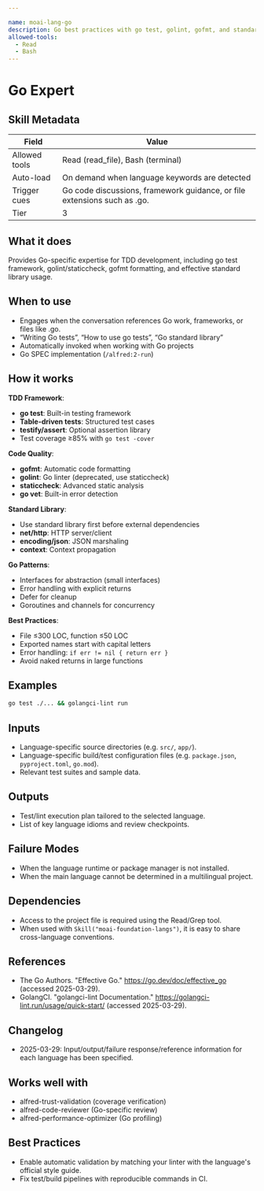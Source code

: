 ```yaml
---

name: moai-lang-go
description: Go best practices with go test, golint, gofmt, and standard library utilization. Use when writing or reviewing Go code in project workflows.
allowed-tools:
  - Read
  - Bash
---
```


# Go Expert

## Skill Metadata
| Field | Value |
| ----- | ----- |
| Allowed tools | Read (read_file), Bash (terminal) |
| Auto-load | On demand when language keywords are detected |
| Trigger cues | Go code discussions, framework guidance, or file extensions such as .go. |
| Tier | 3 |

## What it does

Provides Go-specific expertise for TDD development, including go test framework, golint/staticcheck, gofmt formatting, and effective standard library usage.

## When to use

- Engages when the conversation references Go work, frameworks, or files like .go.
- “Writing Go tests”, “How to use go tests”, “Go standard library”
- Automatically invoked when working with Go projects
- Go SPEC implementation (`/alfred:2-run`)

## How it works

**TDD Framework**:
- **go test**: Built-in testing framework
- **Table-driven tests**: Structured test cases
- **testify/assert**: Optional assertion library
- Test coverage ≥85% with `go test -cover`

**Code Quality**:
- **gofmt**: Automatic code formatting
- **golint**: Go linter (deprecated, use staticcheck)
- **staticcheck**: Advanced static analysis
- **go vet**: Built-in error detection

**Standard Library**:
- Use standard library first before external dependencies
- **net/http**: HTTP server/client
- **encoding/json**: JSON marshaling
- **context**: Context propagation

**Go Patterns**:
- Interfaces for abstraction (small interfaces)
- Error handling with explicit returns
- Defer for cleanup
- Goroutines and channels for concurrency

**Best Practices**:
- File ≤300 LOC, function ≤50 LOC
- Exported names start with capital letters
- Error handling: `if err != nil { return err }`
- Avoid naked returns in large functions

## Examples
```bash
go test ./... && golangci-lint run
```

## Inputs
- Language-specific source directories (e.g. `src/`, `app/`).
- Language-specific build/test configuration files (e.g. `package.json`, `pyproject.toml`, `go.mod`).
- Relevant test suites and sample data.

## Outputs
- Test/lint execution plan tailored to the selected language.
- List of key language idioms and review checkpoints.

## Failure Modes
- When the language runtime or package manager is not installed.
- When the main language cannot be determined in a multilingual project.

## Dependencies
- Access to the project file is required using the Read/Grep tool.
- When used with `Skill("moai-foundation-langs")`, it is easy to share cross-language conventions.

## References
- The Go Authors. "Effective Go." https://go.dev/doc/effective_go (accessed 2025-03-29).
- GolangCI. "golangci-lint Documentation." https://golangci-lint.run/usage/quick-start/ (accessed 2025-03-29).

## Changelog
- 2025-03-29: Input/output/failure response/reference information for each language has been specified.

## Works well with

- alfred-trust-validation (coverage verification)
- alfred-code-reviewer (Go-specific review)
- alfred-performance-optimizer (Go profiling)

## Best Practices
- Enable automatic validation by matching your linter with the language's official style guide.
- Fix test/build pipelines with reproducible commands in CI.

